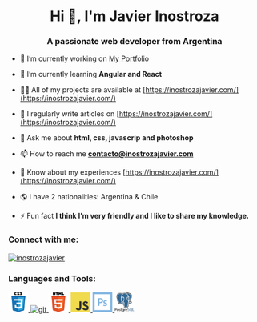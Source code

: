 <h1 align="center">Hi 👋, I'm Javier Inostroza</h1>
<h3 align="center">A passionate web developer from Argentina</h3>

- 🔭 I’m currently working on [My Portfolio](https://inostrozajavier.com/)

- 🌱 I’m currently learning **Angular and React**

- 👨‍💻 All of my projects are available at [https://inostrozajavier.com/](https://inostrozajavier.com/)

- 📝 I regularly write articles on [https://inostrozajavier.com/](https://inostrozajavier.com/)

- 💬 Ask me about **html, css, javascrip and photoshop**

- 📫 How to reach me **contacto@inostrozajavier.com**

- 📄 Know about my experiences [https://inostrozajavier.com/](https://inostrozajavier.com/)

- 🌎 I have 2 nationalities: Argentina & Chile 

- ⚡ Fun fact **I think I’m very friendly and I like to share my knowledge.**

<h3 align="left">Connect with me:</h3>
<p align="left">
<a href="https://linkedin.com/in/inostrozajavier" target="blank"><img align="center" src="https://raw.githubusercontent.com/rahuldkjain/github-profile-readme-generator/master/src/images/icons/Social/linked-in-alt.svg" alt="inostrozajavier" height="30" width="40" /></a>
</p>

<h3 align="left">Languages and Tools:</h3>
<p align="left"> <a href="https://www.w3schools.com/css/" target="_blank" rel="noreferrer"> <img src="https://raw.githubusercontent.com/devicons/devicon/master/icons/css3/css3-original-wordmark.svg" alt="css3" width="40" height="40"/> </a> <a href="https://git-scm.com/" target="_blank" rel="noreferrer"> <img src="https://www.vectorlogo.zone/logos/git-scm/git-scm-icon.svg" alt="git" width="40" height="40"/> </a> <a href="https://www.w3.org/html/" target="_blank" rel="noreferrer"> <img src="https://raw.githubusercontent.com/devicons/devicon/master/icons/html5/html5-original-wordmark.svg" alt="html5" width="40" height="40"/> </a> <a href="https://developer.mozilla.org/en-US/docs/Web/JavaScript" target="_blank" rel="noreferrer"> <img src="https://raw.githubusercontent.com/devicons/devicon/master/icons/javascript/javascript-original.svg" alt="javascript" width="40" height="40"/> </a> <a href="https://www.photoshop.com/en" target="_blank" rel="noreferrer"> <img src="https://raw.githubusercontent.com/devicons/devicon/master/icons/photoshop/photoshop-line.svg" alt="photoshop" width="40" height="40"/> </a> <a href="https://www.postgresql.org" target="_blank" rel="noreferrer"> <img src="https://raw.githubusercontent.com/devicons/devicon/master/icons/postgresql/postgresql-original-wordmark.svg" alt="postgresql" width="40" height="40"/> </a> </p>
